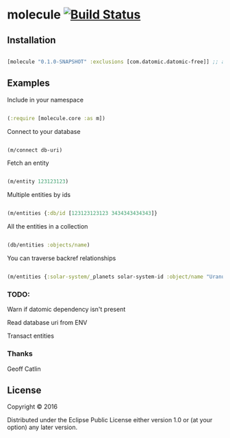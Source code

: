 # molecule [![Build Status](https://travis-ci.org/petergarbers/molecule.svg?branch=master)](https://travis-ci.org/petergarbers/molecule)


## Installation


```clj

[molecule "0.1.0-SNAPSHOT" :exclusions [com.datomic.datomic-free]] ;; add to your project.clj

```


## Examples

Include in your namespace

```clj

(:require [molecule.core :as m])

```
Connect to your database

```clj

(m/connect db-uri)

```

Fetch an entity

```clj

(m/entity 123123123)


```

Multiple entities by ids

```clj

(m/entities {:db/id [123123123123 3434343434343]}

```

All the entities in a collection

```clj

(db/entities :objects/name)

```

You can traverse backref relationships

```clj

(m/entities {:solar-system/_planets solar-system-id :object/name "Uranus"})

```

### TODO:
Warn if datomic dependency isn't present

Read database uri from ENV

Transact entities 

### Thanks

Geoff Catlin 

## License

Copyright © 2016

Distributed under the Eclipse Public License either version 1.0 or (at
your option) any later version.
